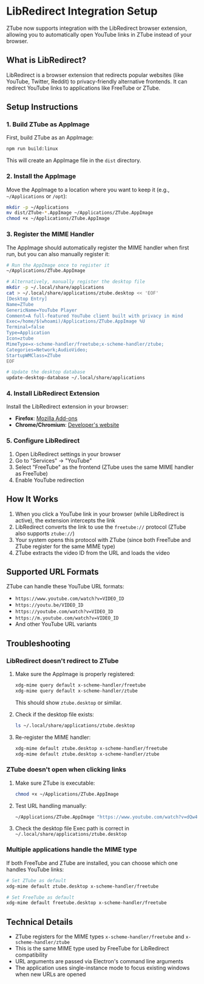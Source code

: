 # LibRedirect Integration Setup

ZTube now supports integration with the LibRedirect browser extension, allowing you to automatically open YouTube links in ZTube instead of your browser.

## What is LibRedirect?

LibRedirect is a browser extension that redirects popular websites (like YouTube, Twitter, Reddit) to privacy-friendly alternative frontends. It can redirect YouTube links to applications like FreeTube or ZTube.

## Setup Instructions

### 1. Build ZTube as AppImage

First, build ZTube as an AppImage:

```bash
npm run build:linux
```

This will create an AppImage file in the `dist` directory.

### 2. Install the AppImage

Move the AppImage to a location where you want to keep it (e.g., `~/Applications` or `/opt`):

```bash
mkdir -p ~/Applications
mv dist/ZTube-*.AppImage ~/Applications/ZTube.AppImage
chmod +x ~/Applications/ZTube.AppImage
```

### 3. Register the MIME Handler

The AppImage should automatically register the MIME handler when first run, but you can also manually register it:

```bash
# Run the AppImage once to register it
~/Applications/ZTube.AppImage

# Alternatively, manually register the desktop file
mkdir -p ~/.local/share/applications
cat > ~/.local/share/applications/ztube.desktop << 'EOF'
[Desktop Entry]
Name=ZTube
GenericName=YouTube Player
Comment=A full-featured YouTube client built with privacy in mind
Exec=/home/$(whoami)/Applications/ZTube.AppImage %U
Terminal=false
Type=Application
Icon=ztube
MimeType=x-scheme-handler/freetube;x-scheme-handler/ztube;
Categories=Network;AudioVideo;
StartupWMClass=ZTube
EOF

# Update the desktop database
update-desktop-database ~/.local/share/applications
```

### 4. Install LibRedirect Extension

Install the LibRedirect extension in your browser:

- **Firefox**: [Mozilla Add-ons](https://addons.mozilla.org/en-US/firefox/addon/libredirect/)
- **Chrome/Chromium**: [Developer's website](https://libredirect.github.io)

### 5. Configure LibRedirect

1. Open LibRedirect settings in your browser
2. Go to "Services" → "YouTube"
3. Select "FreeTube" as the frontend (ZTube uses the same MIME handler as FreeTube)
4. Enable YouTube redirection

## How It Works

1. When you click a YouTube link in your browser (while LibRedirect is active), the extension intercepts the link
2. LibRedirect converts the link to use the `freetube://` protocol (ZTube also supports `ztube://`)
3. Your system opens this protocol with ZTube (since both FreeTube and ZTube register for the same MIME type)
4. ZTube extracts the video ID from the URL and loads the video

## Supported URL Formats

ZTube can handle these YouTube URL formats:

- `https://www.youtube.com/watch?v=VIDEO_ID`
- `https://youtu.be/VIDEO_ID`
- `https://youtube.com/watch?v=VIDEO_ID`
- `https://m.youtube.com/watch?v=VIDEO_ID`
- And other YouTube URL variants

## Troubleshooting

### LibRedirect doesn't redirect to ZTube

1. Make sure the AppImage is properly registered:
   ```bash
   xdg-mime query default x-scheme-handler/freetube
   xdg-mime query default x-scheme-handler/ztube
   ```
   This should show `ztube.desktop` or similar.

2. Check if the desktop file exists:
   ```bash
   ls ~/.local/share/applications/ztube.desktop
   ```

3. Re-register the MIME handler:
   ```bash
   xdg-mime default ztube.desktop x-scheme-handler/freetube
   xdg-mime default ztube.desktop x-scheme-handler/ztube
   ```

### ZTube doesn't open when clicking links

1. Make sure ZTube is executable:
   ```bash
   chmod +x ~/Applications/ZTube.AppImage
   ```

2. Test URL handling manually:
   ```bash
   ~/Applications/ZTube.AppImage "https://www.youtube.com/watch?v=dQw4w9WgXcQ"
   ```

3. Check the desktop file Exec path is correct in `~/.local/share/applications/ztube.desktop`

### Multiple applications handle the MIME type

If both FreeTube and ZTube are installed, you can choose which one handles YouTube links:

```bash
# Set ZTube as default
xdg-mime default ztube.desktop x-scheme-handler/freetube

# Set FreeTube as default
xdg-mime default freetube.desktop x-scheme-handler/freetube
```

## Technical Details

- ZTube registers for the MIME types `x-scheme-handler/freetube` and `x-scheme-handler/ztube`
- This is the same MIME type used by FreeTube for LibRedirect compatibility
- URL arguments are passed via Electron's command line arguments
- The application uses single-instance mode to focus existing windows when new URLs are opened